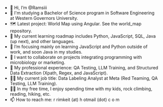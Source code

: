 - 👋 Hi, I’m @Ramsiii
- 📖 I'm studying a Bachelor of Science program in Software Engineering at Western Governors University.
- 🗺 Latest project: World Map using Angular. See the world_map repository.
- 👀 My current learning roadmap includes Python, JavaScript, SQL, Java (up next), and other languages.
- 🌱 I’m focusing mainly on learning JavaScript and Python outside of work, and soon Java in my studies.
- 💞️ I want to collaborate on projects integrating programming with microbiology or marketing.
- 🤖 My professional experience: QA Testing, LLM Training, and Structured Data Extraction (Xpath, Regex, and JavaScript).
- 👨‍💻 My current job title: Data Labeling Analyst at Meta (Red Teaming, QA Testing, LLM Training).
- 🧗‍♂️ In my free time, I enjoy spending time with my kids, rock climbing, reading, hiking, etc.
- 📫 How to reach me: r rimkeit (at) h otmail (dot) c o m
